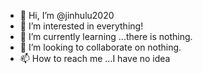 - 👋 Hi, I’m @jinhulu2020
- 👀 I’m interested in everything!
- 🌱 I’m currently learning ...there is nothing.
- 💞️ I’m looking to collaborate on nothing.
- 📫 How to reach me ...I have no idea

<!---
jinhulu2020/jinhulu2020 is a ✨ special ✨ repository because its `README.md` (this file) appears on your GitHub profile.
You can click the Preview link to take a look at your changes.
--->
